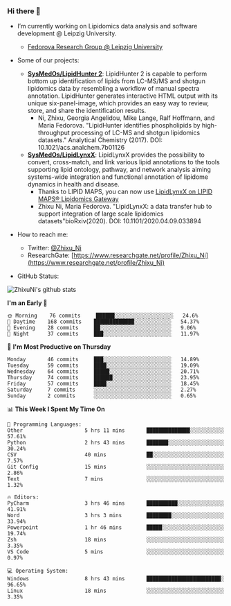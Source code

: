 ### Hi there 👋

- I’m currently working on Lipidomics data analysis and software development @ Leipzig University.
  + [Fedorova Research Group @ Leipzig University](https://home.uni-leipzig.de/fedorova/)
- Some of our projects:
  + **[SysMedOs/LipidHunter 2](https://github.com/SysMedOs/lipidhunter)**: LipidHunter 2 is capable to perform bottom up identification of lipids from LC-MS/MS and shotgun lipidomics data by resembling a workflow of manual spectra annotation. LipidHunter generates interactive HTML output with its unique six-panel-image, which provides an easy way to review, store, and share the identification results. 
    * Ni, Zhixu, Georgia Angelidou, Mike Lange, Ralf Hoffmann, and Maria Fedorova. "LipidHunter identifies phospholipids by high-throughput processing of LC-MS and shotgun lipidomics datasets." Analytical Chemistry (2017). DOI: 10.1021/acs.analchem.7b01126
  + **[SysMedOs/LipidLynxX](https://github.com/SysMedOs/LipidLynxX)**: LipidLynxX provides the possibility to convert, cross-match, and link various lipid annotations to the tools supporting lipid ontology, pathway, and network analysis aiming systems-wide integration and functional annotation of lipidome dynamics in health and disease.
    * Thanks to LIPID MAPS, you can now use [LipidLynxX on LIPID MAPS® Lipidomics Gateway](http://lipidmaps.org/lipidlynxx/)
    * Zhixu Ni, Maria Fedorova. "LipidLynxX: a data transfer hub to support integration of large scale lipidomics datasets"bioRxiv(2020). DOI: 10.1101/2020.04.09.033894
- How to reach me:
  + Twitter: [@Zhixu_Ni](https://twitter.com/Zhixu_Ni)
  + ResearchGate: [https://www.researchgate.net/profile/Zhixu_Ni](https://www.researchgate.net/profile/Zhixu_Ni)

- GitHub Status:

![ZhixuNi's github stats](https://github-readme-stats.vercel.app/api?username=ZhixuNi&show_icons=true&hide=issues)

<!--START_SECTION:waka-->
**I'm an Early 🐤** 

```text
🌞 Morning    76 commits     ██████░░░░░░░░░░░░░░░░░░░   24.6% 
🌆 Daytime    168 commits    █████████████░░░░░░░░░░░░   54.37% 
🌃 Evening    28 commits     ██░░░░░░░░░░░░░░░░░░░░░░░   9.06% 
🌙 Night      37 commits     ███░░░░░░░░░░░░░░░░░░░░░░   11.97%

```
📅 **I'm Most Productive on Thursday** 

```text
Monday       46 commits     ███░░░░░░░░░░░░░░░░░░░░░░   14.89% 
Tuesday      59 commits     ████░░░░░░░░░░░░░░░░░░░░░   19.09% 
Wednesday    64 commits     █████░░░░░░░░░░░░░░░░░░░░   20.71% 
Thursday     74 commits     ██████░░░░░░░░░░░░░░░░░░░   23.95% 
Friday       57 commits     ████░░░░░░░░░░░░░░░░░░░░░   18.45% 
Saturday     7 commits      ░░░░░░░░░░░░░░░░░░░░░░░░░   2.27% 
Sunday       2 commits      ░░░░░░░░░░░░░░░░░░░░░░░░░   0.65%

```


📊 **This Week I Spent My Time On** 

```text
💬 Programming Languages: 
Other                    5 hrs 11 mins       ██████████████░░░░░░░░░░░   57.61% 
Python                   2 hrs 43 mins       ███████░░░░░░░░░░░░░░░░░░   30.24% 
CSV                      40 mins             ██░░░░░░░░░░░░░░░░░░░░░░░   7.57% 
Git Config               15 mins             ░░░░░░░░░░░░░░░░░░░░░░░░░   2.86% 
Text                     7 mins              ░░░░░░░░░░░░░░░░░░░░░░░░░   1.32%

🔥 Editors: 
PyCharm                  3 hrs 46 mins       ██████████░░░░░░░░░░░░░░░   41.91% 
Word                     3 hrs 3 mins        ████████░░░░░░░░░░░░░░░░░   33.94% 
Powerpoint               1 hr 46 mins        █████░░░░░░░░░░░░░░░░░░░░   19.74% 
Zsh                      18 mins             ░░░░░░░░░░░░░░░░░░░░░░░░░   3.35% 
VS Code                  5 mins              ░░░░░░░░░░░░░░░░░░░░░░░░░   0.97%

💻 Operating System: 
Windows                  8 hrs 43 mins       ████████████████████████░   96.65% 
Linux                    18 mins             ░░░░░░░░░░░░░░░░░░░░░░░░░   3.35%

```


<!--END_SECTION:waka-->

